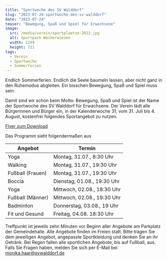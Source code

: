 ```yaml
---
title: "Sportwoche des SV Walddorf"
slug: "2023-07-24-sportwoche-des-sv-walddorf"
date: "2023-07-24"
teaser: "Bewegung, Spaß und Spiel für Erwachsene"
image:
  src: /media/verein/sportplaetze-2022.jpg
  alt: Sportpark Weiherwiesen
  width: 1249
  height: 721
tags:
  - Verein
  - Sportwoche
  - Sommerferien
---
```

Endlich Sommerferien. Endlich die Seele baumeln lassen, aber nicht ganz in den Ruhemodus abgleiten. Ein bisschen Bewegung, Spaß und Spiel muss sein. 

Damit sind wir schon beim Motto: Bewegung, Spaß und Spiel ist der Name der Sportwoche des SV Walddorf für Erwachsene. Der Verein lädt alle Bürgerinnen und Bürger ein, in der Kalenderwoche 31, vom 31. Juli bis 4. August, kostenfrei folgendes Sportangebot zu nutzen.

[Flyer zum Download](/download/2023-07-23_Sportwoche_des_SV_Walddorf.pdf)

Das Programm sieht folgendermaßen aus

| Angebot          | Termin                      |
|------------------|-----------------------------|
| Yoga             | Montag, 31.07., 8:30 Uhr    |
| Walking          | Montag, 31.07., 19:30 Uhr   |
| Fußball (Frauen) | Montag, 31.07., 19:30 Uhr   |
| Boccia           | Dienstag, 01.08., 19:30 Uhr |
| Yoga             | Mittwoch, 02.08., 18:30 Uhr |
| Fußball (Männer) | Mittwoch, 02.08., 19:30 Uhr |
| Badminton        | Donnerstag, 03.08., 19 Uhr  |
| Fit und Gesund   | Freitag, 04.08. 18:30 Uhr   |

Treffpunkt ist jeweils zehn Minuten vor Beginn aller Angebote am Parkplatz der Gemeindehalle. Alle Angebote finden im Freien statt. Bitte tragen Sie dem jeweiligen Angebot, angepasste Sportkleidung und denken Sie an ihr Getränk. Bei Regen fallen alle sportlichen Angebote, bis auf Fußball, aus. Falls Sie Fragen haben, melden Sie sich per E-Mail bei [monika.haar@svwalddorf.de](mailto:monika.haar@svwalddorf.de)


